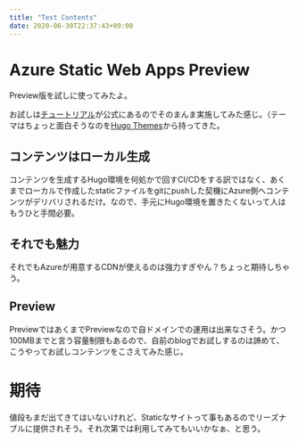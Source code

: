 ```yaml
---
title: "Test Contents"
date: 2020-06-30T22:37:43+09:00
---
```

# Azure Static Web Apps Preview
Preview版を試しに使ってみたよ。

お試しは[チュートリアル](https://docs.microsoft.com/ja-jp/azure/static-web-apps/publish-hugo)が公式にあるのでそのまんま実施してみた感じ。（テーマはちょっと面白そうなのを[Hugo Themes](https://themes.gohugo.io/)から持ってきた。

## コンテンツはローカル生成
コンテンツを生成するHugo環境を何処かで回すCI/CDをする訳ではなく、あくまでローカルで作成したstaticファイルをgitにpushした契機にAzure側へコンテンツがデリバリされるだけ。なので、手元にHugo環境を置きたくないって人はもうひと手間必要。

## それでも魅力
それでもAzureが用意するCDNが使えるのは強力すぎやん？ちょっと期待しちゃう。

## Preview
PreviewではあくまでPreviewなので自ドメインでの運用は出来なさそう。かつ100MBまでと言う容量制限もあるので、自前のblogでお試しするのは諦めて、こうやってお試しコンテンツをこさえてみた感じ。

# 期待
値段もまだ出てきてはいないけれど、Staticなサイトって事もあるのでリーズナブルに提供されそう。それ次第では利用してみてもいいかなぁ、と思う。



